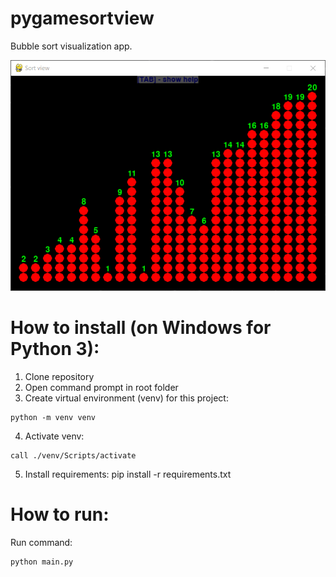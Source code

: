 # pygamesortview

Bubble sort visualization app.

![myfile](https://github.com/GitVladlen/pygamesortview/blob/master/demo.gif)

# How to install (on Windows for Python 3):
1. Clone repository
2. Open command prompt in root folder
3. Create virtual environment (venv) for this project:
```
python -m venv venv
```
4. Activate venv:
```
call ./venv/Scripts/activate
```
5. Install requirements: pip install -r requirements.txt

# How to run:
Run command:
```
python main.py
```
